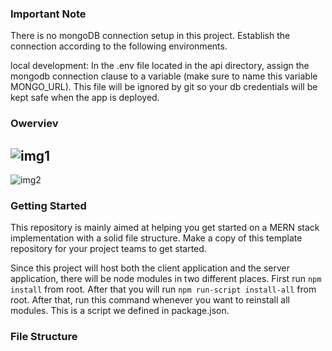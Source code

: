 ### Important Note

There is no mongoDB connection setup in this project. Establish the connection according to the following environments.

local development: In the .env file located in the api directory, assign the mongodb connection clause to a variable (make sure to name this variable MONGO_URL). This file will be ignored by git so your db credentials will be kept safe when the app is deployed.


### Owerviev
![img1](https://github.com/fatmaaeren/booking-app/assets/124514606/febfe622-22a6-4c9b-9b02-24a3e67f5d3a)
--------------------------------------------------------------------------------------------------------
![img2](https://github.com/fatmaaeren/booking-app/assets/124514606/faeb45ba-2e1f-4383-846f-c272b536298a)

### Getting Started

This repository is mainly aimed at helping you get started on a MERN stack implementation with a solid file structure. Make a copy of this template repository for your project teams to get started.

Since this project will host both the client application and the server application, there will be node modules in two different places. First run ```npm install```  from root. After that you will run ```npm run-script install-all```  from root. After that, run this command whenever you want to reinstall all modules. This is a script we defined in package.json.

### File Structure
